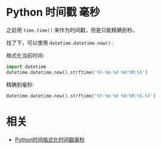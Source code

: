 
# Python 时间戳 毫秒

之前用  `time.time()` 来作为时间戳，但是只能精确到秒。

找了下，可以使用 `datetime.datetime.now()` :

格式化当前时间:

```py
import datetime
datetime.datetime.now().strftime('%Y-%m-%d %H:%M:%S')
```

精确到毫秒:

```py
datetime.datetime.now().strftime('%Y-%m-%d %H:%M:%S.%f')
```





# 相关

- [Python时间格式化时间戳毫秒](http://www.ideawu.net/blog/archives/643.html)
